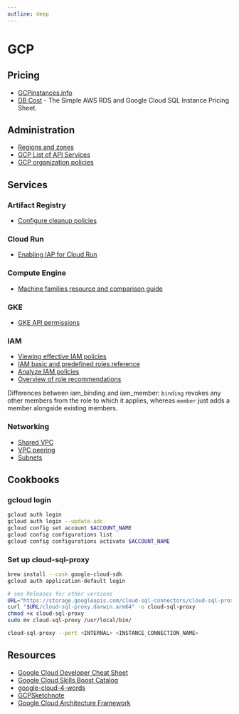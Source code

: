```yaml
---
outline: deep
---
```


# GCP

## Pricing

- [GCPinstances.info](https://gcpinstances.doit-intl.com/)
- [DB Cost](https://www.dbcost.com/) - The Simple AWS RDS and Google Cloud SQL Instance Pricing Sheet.

## Administration

- [Regions and zones](https://cloud.google.com/compute/docs/regions-zones)
- [GCP List of API Services](https://gist.github.com/coryodaniel/13eaee16a87a7fdca5e738123216862a)
- [GCP organization policies](https://registry.terraform.io/modules/terraform-google-modules/org-policy/google/latest)

## Services

### Artifact Registry

- [Configure cleanup policies](https://cloud.google.com/artifact-registry/docs/repositories/cleanup-policy)

### Cloud Run

- [Enabling IAP for Cloud Run](https://cloud.google.com/iap/docs/enabling-cloud-run#gcloud)

### Compute Engine

- [Machine families resource and comparison guide](https://cloud.google.com/compute/docs/machine-resource)

### GKE

- [GKE API permissions](https://cloud.google.com/kubernetes-engine/docs/reference/api-permissions)

### IAM

- [Viewing effective IAM policies](https://cloud.google.com/asset-inventory/docs/view-effective-iam-policies)
- [IAM basic and predefined roles reference](https://cloud.google.com/iam/docs/understanding-roles)
- [Analyze IAM policies](https://cloud.google.com/policy-intelligence/docs/analyze-iam-policies)
- [Overview of role recommendations](https://cloud.google.com/policy-intelligence/docs/role-recommendations-overview)

Differences between iam_binding and iam_member: `binding` revokes any other members from the role to which it applies, whereas `member` just adds a member alongside existing members.

### Networking

- [Shared VPC](https://cloud.google.com/vpc/docs/shared-vpc)
- [VPC peering](https://cloud.google.com/vpc/docs/vpc-peering)
- [Subnets](https://cloud.google.com/vpc/docs/subnets)

## Cookbooks

### gcloud login

```bash
gcloud auth login
gcloud auth login --update-adc
gcloud config set account $ACCOUNT_NAME
gcloud config configurations list
gcloud config configurations activate $ACCOUNT_NAME
```

### Set up cloud-sql-proxy

```bash
brew install --cask google-cloud-sdk
gcloud auth application-default login

# see Releases for other versions
URL="https://storage.googleapis.com/cloud-sql-connectors/cloud-sql-proxy/v2.6.1"
curl "$URL/cloud-sql-proxy.darwin.arm64" -o cloud-sql-proxy
chmod +x cloud-sql-proxy
sudo mv cloud-sql-proxy /usr/local/bin/

cloud-sql-proxy --port <INTERNAL> <INSTANCE_CONNECTION_NAME>
```

## Resources

- [Google Cloud Developer Cheat Sheet](https://googlecloudcheatsheet.withgoogle.com/)
- [Google Cloud Skills Boost Catalog](https://www.cloudskillsboost.google/catalog)
- [google-cloud-4-words](https://github.com/priyankavergadia/google-cloud-4-words)
- [GCPSketchnote](https://github.com/priyankavergadia/GCPSketchnote)
- [Google Cloud Architecture Framework](https://cloud.google.com/architecture/framework)
